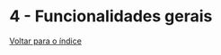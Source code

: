 # 4 - Funcionalidades gerais




[Voltar para o índice][1]

[1]:https://github.com/marcellobenigno/p2r2-doc
